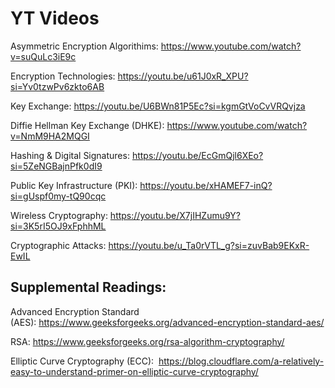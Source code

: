 # YT Videos

Asymmetric Encryption Algorithims: https://www.youtube.com/watch?v=suQuLc3iE9c

Encryption Technologies: https://youtu.be/u61J0xR_XPU?si=Yv0tzwPv6zkto6AB

Key Exchange: https://youtu.be/U6BWn81P5Ec?si=kgmGtVoCvVRQvjza

Diffie Hellman Key Exchange (DHKE): https://www.youtube.com/watch?v=NmM9HA2MQGI

Hashing & Digital Signatures: https://youtu.be/EcGmQjl6XEo?si=5ZeNGBajnPfk0dI9

Public Key Infrastructure (PKI): https://youtu.be/xHAMEF7-inQ?si=gUspf0my-tQ90cqc

Wireless Cryptography: https://youtu.be/X7jIHZumu9Y?si=3K5rI5OJ9xFphhML

Cryptographic Attacks: https://youtu.be/u_Ta0rVTL_g?si=zuvBab9EKxR-EwIL

## Supplemental Readings:

Advanced Encryption Standard (AES): https://www.geeksforgeeks.org/advanced-encryption-standard-aes/

RSA: https://www.geeksforgeeks.org/rsa-algorithm-cryptography/

Elliptic Curve Cryptography (ECC):  https://blog.cloudflare.com/a-relatively-easy-to-understand-primer-on-elliptic-curve-cryptography/
